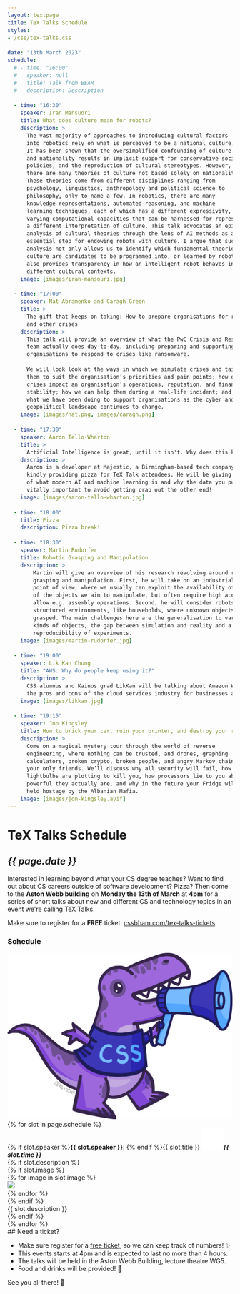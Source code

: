 ```yaml
---
layout: textpage
title: TeX Talks Schedule
styles:
- /css/tex-talks.css

date: "13th March 2023"
schedule:
  # - time: "16:00"
  #   speaker: null
  #   title: Talk from BEAR
  #   description: Description

  - time: "16:30"
    speaker: Iran Mansuori
    title: What does culture mean for robots?
    description: >
      The vast majority of approaches to introducing cultural factors 
      into robotics rely on what is perceived to be a national culture. 
      It has been shown that the oversimplified confounding of culture 
      and nationality results in implicit support for conservative social
      policies, and the reproduction of cultural stereotypes. However, 
      there are many theories of culture not based solely on nationality. 
      These theories come from different disciplines ranging from 
      psychology, linguistics, anthropology and political science to 
      philosophy, only to name a few. In robotics, there are many 
      knowledge representations, automated reasoning, and machine 
      learning techniques, each of which has a different expressivity, and
      varying computational capacities that can be harnessed for representing 
      a different interpretation of culture. This talk advocates an epistemic 
      analysis of cultural theories through the lens of AI methods as an 
      essential step for endowing robots with culture. I argue that such an 
      analysis not only allows us to identify which fundamental theories of 
      culture are candidates to be programmed into, or learned by robots, but 
      also provides transparency in how an intelligent robot behaves in
      different cultural contexts.
    image: [images/iran-mansouri.jpg]

  - time: "17:00"
    speaker: Nat Abramenko and Caragh Green
    title: >
      The gift that keeps on taking: How to prepare organisations for ransomware 
      and other crises
    description: >
      This talk will provide an overview of what the PwC Crisis and Resilience
      team actually does day-to-day, including preparing and supporting 
      organisations to respond to crises like ransomware.

      We will look look at the ways in which we simulate crises and tailor 
      them to suit the organisation’s priorities and pain points; how different
      crises impact an organisation's operations, reputation, and financial
      stability; how we can help them during a real-life incident; and
      what we have been doing to support organisations as the cyber and
      geopolitical landscape continues to change.
    image: [images/nat.png, images/caragh.png]

  - time: "17:30"
    speaker: Aaron Tello-Wharton
    title: > 
      Artificial Intelligence is great, until it isn't. Why does this keep happening?
    description: >
      Aaron is a developer at Majestic, a Birmingham-based tech company who are 
      kindly providing pizza for TeX Talk attendees. He will be giving us a run down 
      of what modern AI and machine learning is and why the data you put into it is 
      vitally important to avoid getting crap out the other end!
    image: [images/aaron-tello-wharton.jpg]

  - time: "18:00"
    title: Pizza
    description: Pizza break!

  - time: "18:30"
    speaker: Martin Rudorfer
    title: Robotic Grasping and Manipulation
    description: >
        Martin will give an overview of his research revolving around robotic 
        grasping and manipulation. First, he will take on an industrial robotics 
        point of view, where we usually can exploit the availability of 3d models 
        of the objects we aim to manipulate, but often require high accurancy to 
        allow e.g. assembly operations. Second, he will consider robots in less 
        structured environments, like households, where unknown objects need to be
        grasped. The main challenges here are the generalisation to various 
        kinds of objects, the gap between simulation and reality and a limited 
        reproducibility of experiments.
    image: [images/martin-rudorfer.jpg]

  - time: "19:00"
    speaker: Lik Kan Chung
    title: "AWS: Why do people keep using it?"
    description: >
      CSS alumnus and Kainos grad LikKan will be talking about Amazon Web Services and
      the pros and cons of the cloud services industry for businesses and individuals. 
    image: [images/likkan.jpg]

  - time: "19:15"
    speaker: Jon Kingsley
    title: How to brick your car, ruin your printer, and destroy your relationships
    description: >
      Come on a magical mystery tour through the world of reverse 
      engineering, where nothing can be trusted, and drones, graphing 
      calculators, broken crypto, broken people, and angry Markov chains are 
      your only friends. We’ll discuss why all security will fail, how your 
      lightbulbs are plotting to kill you, how processors lie to you about 
      powerful they actually are, and why in the future your Fridge will be 
      held hostage by the Albanian Mafia.
    image: [images/jon-kingsley.avif]
---
```


# TeX Talks Schedule
## *{{ page.date }}*

Interested in learning beyond what your CS degree teaches? Want to find out about CS careers outside of software development? Pizza? Then come to the **Aston Webb building** on **Monday the 13th of March** at **4pm** for a series of short talks about new and different CS and technology topics in an event we're calling TeX Talks. 

Make sure to register for a **FREE** ticket: [cssbham.com/tex-talks-tickets](/tex-talks-tickets)

### Schedule
<div class="schedule">
<div class="tex-container"><div class="tex-image"><img class="tex" src="/assets/tex/raster/tex_megaphone.png"/></div></div>
{% for slot in page.schedule %}
<div class="slot-container">
    <div class="slot-header">
        <span class="slot-title">{% if slot.speaker %}<b>{{ slot.speaker }}</b>: {% endif %}{{ slot.title }}</span>
        <span class="slot-time"><img class="clock-symbol" src="/assets/clock.svg"/><b><i>{{ slot.time }}</i></b></span>
    </div>
    {% if slot.description %}
    <div class="slot-body">
        {% if slot.image %}
        <div class="slot-image-container">
          {% for image in slot.image %}
          <div class="slot-image"><img src="/assets/{{ image }}"/></div>
          {% endfor %}
        </div>
        {% endif %}
        <div class="slot-content" markdown="span">{{ slot.description }}</div>
    </div>
    {% endif %}
</div>
{% endfor %}
</div>

<div class="section-box" markdown="1">
## Need a ticket?

* Make sure register for a [free ticket](/tex-talks-tickets), so we can keep track of numbers! ✨
* This events starts at 4pm and is expected to last no more than 4 hours.
* The talks will be held in the Aston Webb Building, lecture theatre WG5.
* Food and drinks will be provided! 🍕

See you all there! 🚀
</div>